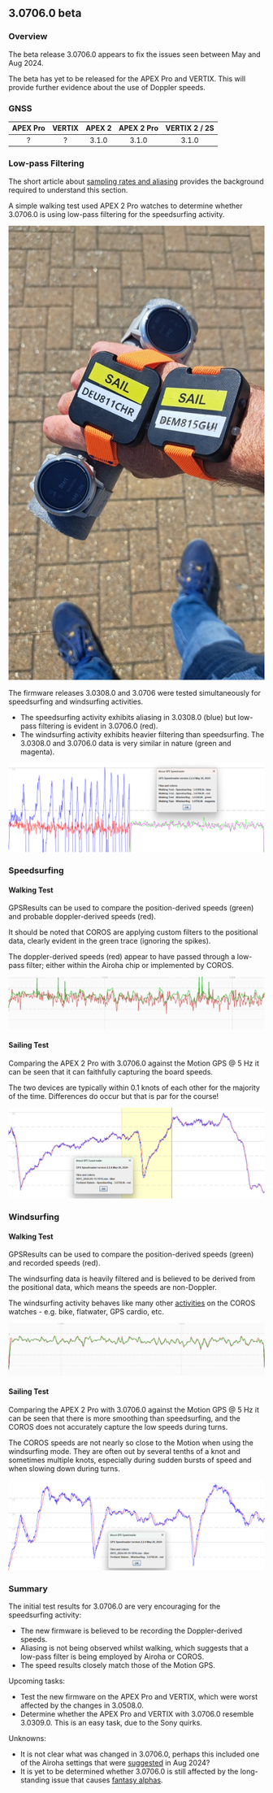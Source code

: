 ## 3.0706.0 beta

### Overview

The beta release 3.0706.0 appears to fix the issues seen between May and Aug 2024.

The beta has yet to be released for the APEX Pro and VERTIX. This will provide further evidence about the use of Doppler speeds.



### GNSS

| APEX Pro | VERTIX | APEX 2 | APEX 2 Pro | VERTIX 2 / 2S |
| :------: | :----: | :----: | :--------: | :-----------: |
|    ?     |   ?    | 3.1.0  |   3.1.0    |     3.1.0     |



### Low-pass Filtering

The short article about [sampling rates and aliasing](../../../../general/aliasing/README.md) provides the background required to understand this section.

A simple walking test used APEX 2 Pro watches to determine whether 3.0706.0 is using low-pass filtering for the speedsurfing activity.

![walking](img/devices.jpg)

The firmware releases 3.0308.0 and 3.0706 were tested simultaneously for speedsurfing and windsurfing activities.

- The speedsurfing activity exhibits aliasing in 3.0308.0 (blue) but low-pass filtering is evident in 3.0706.0 (red).
- The windsurfing activity exhibits heavier filtering than speedsurfing. The 3.0308.0 and 3.0706.0 data is very similar in nature (green and magenta).

![3.0308-3.0706](img/3.0308-3.0706.png)



### Speedsurfing

#### Walking Test

GPSResults can be used to compare the position-derived speeds (green) and probable doppler-derived speeds (red).

It should be noted that COROS are applying custom filters to the positional data, clearly evident in the green trace (ignoring the spikes).

The doppler-derived speeds (red) appear to have passed through a low-pass filter; either within the Airoha chip or implemented by COROS.

![walk-speedsurfing](img/walk-speedsurfing.png)

#### Sailing Test

Comparing the APEX 2 Pro with 3.0706.0 against the Motion GPS @ 5 Hz it can be seen that it can faithfully capturing the board speeds.

The two devices are typically within 0.1 knots of each other for the majority of the time. Differences do occur but that is par for the course!

![sailing-speedsurfing](img/sailing-speedsurfing.png)



### Windsurfing

#### Walking Test

GPSResults can be used to compare the position-derived speeds (green) and recorded speeds (red).

The windsurfing data is heavily filtered and is believed to be derived from the positional data, which means the speeds are non-Doppler.

The windsurfing activity behaves like many other [activities](../../activities/README.md) on the COROS watches - e.g. bike, flatwater, GPS cardio, etc.

![walk-windsurfing](img/walk-windsurfing.png)

#### Sailing Test

Comparing the APEX 2 Pro with 3.0706.0 against the Motion GPS @ 5 Hz it can be seen that there is more smoothing than speedsurfing, and the COROS does not accurately capture the low speeds during turns.

The COROS speeds are not nearly so close to the Motion when using the windsurfing mode. They are often out by several tenths of a knot and sometimes multiple knots, especially during sudden bursts of speed and when slowing down during turns.

![sailing-windsurfing](img/sailing-windsurfing.png)



### Summary

The initial test results for 3.0706.0 are very encouraging for the speedsurfing activity:

- The new firmware is believed to be recording the Doppler-derived speeds.
- Aliasing is not being observed whilst walking, which suggests that a low-pass filter is being employed by Airoha or COROS.
- The speed results closely match those of the Motion GPS.

Upcoming tasks:

- Test the new firmware on the APEX Pro and VERTIX, which were worst affected by the changes in 3.0508.0.
- Determine whether the APEX Pro and VERTIX with 3.0706.0 resemble 3.0309.0. This is an easy task, due to the Sony quirks.

Unknowns:

- It is not clear what was changed in 3.0706.0, perhaps this included one of the Airoha settings that were [suggested](../../smoothing/update.md) in Aug 2024?
- It is yet to be determined whether 3.0706.0 is still affected by the long-standing issue that causes [fantasy alphas](../../alpha/README.md).

